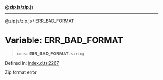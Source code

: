 [**@zip.js/zip.js**](../README.md)

***

[@zip.js/zip.js](../globals.md) / ERR\_BAD\_FORMAT

# Variable: ERR\_BAD\_FORMAT

> `const` **ERR\_BAD\_FORMAT**: `string`

Defined in: [index.d.ts:2267](https://github.com/gildas-lormeau/zip.js/blob/347f13e008678d1fc6f83418c2c38f7e3569d2a4/index.d.ts#L2267)

Zip format error
